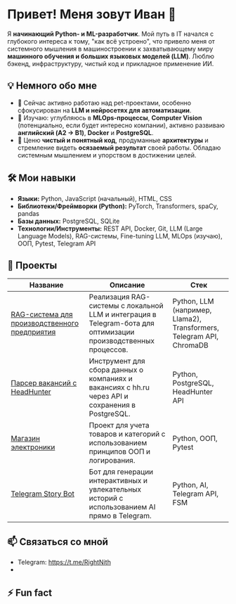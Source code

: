 # Привет! Меня зовут Иван 👋

Я **начинающий Python- и ML-разработчик**. Мой путь в IT начался с глубокого интереса к тому, "как всё устроено", что привело меня от системного мышления в машиностроении к захватывающему миру **машинного обучения и больших языковых моделей (LLM)**. Люблю бэкенд, инфраструктуру, чистый код и прикладное применение ИИ.

## 💡 Немного обо мне
- 🔭 Сейчас активно работаю над pet-проектами, особенно сфокусирован на **LLM и нейросетях для автоматизации**.
- 🌱 Изучаю: углубляюсь в **MLOps-процессы**, **Computer Vision** (потенциально, если будет интересно компании), активно развиваю **английский (A2 → B1)**, **Docker** и **PostgreSQL**.
- 💬 Ценю **чистый и понятный код**, продуманные **архитектуры** и стремление видеть **осязаемый результат** своей работы. Обладаю системным мышлением и упорством в достижении целей.

## 🛠 Мои навыки
- **Языки:** Python, JavaScript (начальный), HTML, CSS
- **Библиотеки/Фреймворки (Python):** PyTorch, Transformers, spaCy, pandas
- **Базы данных:** PostgreSQL, SQLite
- **Технологии/Инструменты:** REST API, Docker, Git, LLM (Large Language Models), RAG-системы, Fine-tuning LLM, MLOps (изучаю), ООП, Pytest, Telegram API

## 📂 Проекты

| Название | Описание | Стек |
|----------|----------|------|
| [RAG-система для производственного предприятия](https://github.com/Doczadrot/RPRZbOT) | Реализация RAG-системы с локальной LLM и интеграция в Telegram-бота для оптимизации производственных процессов. | Python, LLM (например, Llama2), Transformers, Telegram API, ChromaDB |
| [Парсер вакансий с HeadHunter](https://github.com/Doczadrot/hh_parser_db) | Инструмент для сбора данных о компаниях и вакансиях с hh.ru через API и сохранения в PostgreSQL. | Python, PostgreSQL, HeadHunter API |
| [Магазин электроники](https://github.com/Doczadrot/Shop_electro) | Проект для учета товаров и категорий с использованием принципов ООП и логирования. | Python, ООП, Pytest |
| [Telegram Story Bot](https://github.com/Doczadrot/telegram-story-bot) | Бот для генерации интерактивных и увлекательных историй с использованием AI прямо в Telegram. | Python, AI, Telegram API, FSM |



## 📫 Связаться со мной
- Telegram: https://t.me/RightNith
-
## ⚡️ Fun fact
